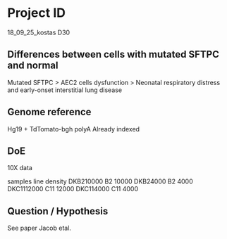 # Project ID

18_09_25_kostas D30

## Differences between cells with mutated SFTPC and normal

Mutated SFTPC > AEC2 cells dysfunction > Neonatal respiratory distress and early-onset interstitial lung disease

## Genome reference

Hg19 + TdTomato-bgh polyA
Already indexed

## DoE

10X data

samples line    density
DKB210000   B2  10000
DKB24000    B2  4000  
DKC1112000  C11 12000
DKC114000   C11 4000

## Question / Hypothesis

See paper Jacob etal.